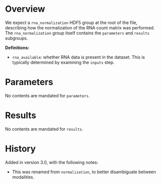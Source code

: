 # Overview

We expect a `rna_normalization` HDF5 group at the root of the file, describing how the normalization of the RNA count matrix was performed.
The `rna_normalization` group itself contains the `parameters` and `results` subgroups.

**Definitions:**

- `rna_available`: whether RNA data is present in the dataset.
  This is typically determined by examining the `inputs` step.

# Parameters

No contents are mandated for `parameters`.

# Results

No contents are mandated for `results`.

# History

Added in version 3.0, with the following notes:

- This was renamed from `normalization`, to better disambiguate between modalities.
